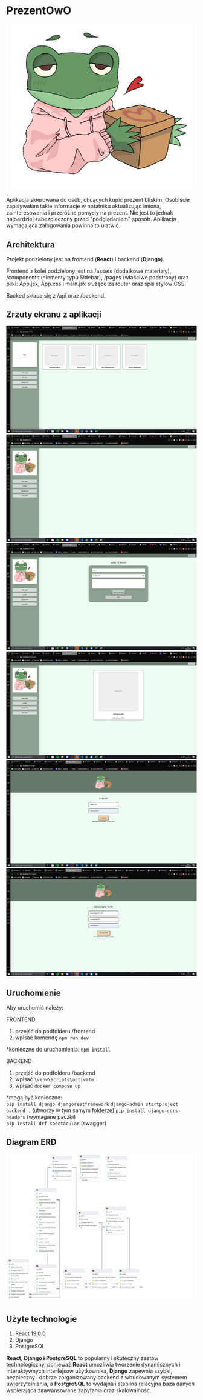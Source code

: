 
# PrezentOwO
![logo](frontend/src/assets/logo.jpg).  
Aplikacja skierowana do osób, chcących kupić prezent bliskim. Osobiście zapisywałam takie informacje w notatniku aktualizując imiona, zainteresowania i przeróżne pomysły na prezent. Nie jest to jednak najbardziej zabezpieczony przed "podglądaniem" sposób. Aplikacja wymagająca zalogowania powinna to ułatwić.


## Architektura
Projekt podzielony jest na frontend (**React**) i backend (**Django**).

Frontend z kolei podzielony jest na /assets (dodatkowe materiały), /components (elementy typu Sidebar), /pages (właściwe podstrony) oraz pliki: App.jsx, App.css i main.jsx służące za router oraz spis stylów CSS.

Backed składa się z /api oraz /backend.

## Zrzuty ekranu z aplikacji
![Dashboard](frontend/src/assets/Dashboard.png)
![Dashboard](frontend/src/assets/Dashboard2.png)
![AddPerson](frontend/src/assets/AddPerson.png)
![profile](frontend/src/assets/profile.png)
![login](frontend/src/assets/login.png)
![register](frontend/src/assets/register.png)

## Uruchomienie
Aby uruchomić należy:  

FRONTEND
1. przejść do podfolderu /frontend
2. wpisać komendę `npm run dev`  
  
*konieczne do uruchomienia: `npm install`  

BACKEND
1. przejść do podfolderu /backend
2. wpisać `\venv\Scripts\activate`
3. wpisać `docker compose up`  
  
*mogą być konieczne:  
`pip install django djangorestframework`
`django-admin startproject backend .`  (utworzy w tym samym folderze)
`pip install django-cors-headers`  (wymagane paczki)  
`pip install drf-spectacular` (swagger)

## Diagram ERD
![ERD](/frontend/public/ERD.png)  

## Użyte technologie
1. React 19.0.0
2. Django
3. PostgreSQL

**React, Django i PostgreSQL** to popularny i skuteczny zestaw technologiczny, ponieważ **React** umożliwia tworzenie dynamicznych i interaktywnych interfejsów użytkownika, **Django** zapewnia szybki, bezpieczny i dobrze zorganizowany backend z wbudowanym systemem uwierzytelniania, a **PostgreSQL** to wydajna i stabilna relacyjna baza danych wspierająca zaawansowane zapytania oraz skalowalność.
